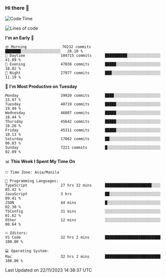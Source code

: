 ### Hi there 👋

<!--START_SECTION:waka-->
![Code Time](http://img.shields.io/badge/Code%20Time-4%2C570%20hrs%2025%20mins-blue)

![Lines of code](https://img.shields.io/badge/From%20Hello%20World%20I%27ve%20Written-106.8%20million%20lines%20of%20code-blue)

**I'm an Early 🐤** 

```text
🌞 Morning                70232 commits       ███████░░░░░░░░░░░░░░░░░░   28.10 % 
🌆 Daytime                104715 commits      ██████████░░░░░░░░░░░░░░░   41.89 % 
🌃 Evening                47038 commits       █████░░░░░░░░░░░░░░░░░░░░   18.82 % 
🌙 Night                  27977 commits       ███░░░░░░░░░░░░░░░░░░░░░░   11.19 % 
```
📅 **I'm Most Productive on Tuesday** 

```text
Monday                   39920 commits       ████░░░░░░░░░░░░░░░░░░░░░   15.97 % 
Tuesday                  48719 commits       █████░░░░░░░░░░░░░░░░░░░░   19.49 % 
Wednesday                46087 commits       █████░░░░░░░░░░░░░░░░░░░░   18.44 % 
Thursday                 45642 commits       █████░░░░░░░░░░░░░░░░░░░░   18.26 % 
Friday                   45311 commits       █████░░░░░░░░░░░░░░░░░░░░   18.13 % 
Saturday                 17062 commits       ██░░░░░░░░░░░░░░░░░░░░░░░   06.83 % 
Sunday                   7221 commits        █░░░░░░░░░░░░░░░░░░░░░░░░   02.89 % 
```


📊 **This Week I Spent My Time On** 

```text
🕑︎ Time Zone: Asia/Manila

💬 Programming Languages: 
TypeScript               27 hrs 22 mins      █████████████████████░░░░   85.42 % 
JavaScript               3 hrs               ██░░░░░░░░░░░░░░░░░░░░░░░   09.41 % 
JSON                     44 mins             █░░░░░░░░░░░░░░░░░░░░░░░░   02.30 % 
TSConfig                 31 mins             ░░░░░░░░░░░░░░░░░░░░░░░░░   01.62 % 
Other                    12 mins             ░░░░░░░░░░░░░░░░░░░░░░░░░   00.64 % 

🔥 Editors: 
VS Code                  32 hrs 2 mins       █████████████████████████   100.00 % 

💻 Operating System: 
Mac                      32 hrs 2 mins       █████████████████████████   100.00 % 
```


 Last Updated on 22/11/2023 14:38:37 UTC
<!--END_SECTION:waka-->


<!--
**rad182/rad182** is a ✨ _special_ ✨ repository because its `README.md` (this file) appears on your GitHub profile.

Here are some ideas to get you started:

- 🔭 I’m currently working on ...
- 🌱 I’m currently learning ...
- 👯 I’m looking to collaborate on ...
- 🤔 I’m looking for help with ...
- 💬 Ask me about ...
- 📫 How to reach me: ...
- 😄 Pronouns: ...
- ⚡ Fun fact: ...
-->
